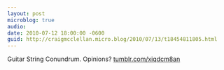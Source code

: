 ```yaml
---
layout: post
microblog: true
audio: 
date: 2010-07-12 18:00:00 -0600
guid: http://craigmcclellan.micro.blog/2010/07/13/t18454811805.html
---
```

Guitar String Conundrum.  Opinions? [tumblr.com/xiqdcm8an](http://tumblr.com/xiqdcm8an)
